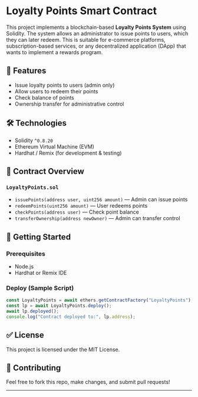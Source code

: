 # Loyalty Points Smart Contract

This project implements a blockchain-based **Loyalty Points System** using Solidity. The system allows an administrator to issue points to users, which they can later redeem. This is suitable for e-commerce platforms, subscription-based services, or any decentralized application (DApp) that wants to implement a rewards program.

## 📜 Features
- Issue loyalty points to users (admin only)
- Allow users to redeem their points
- Check balance of points
- Ownership transfer for administrative control

## 🛠️ Technologies
- Solidity `^0.8.20`
- Ethereum Virtual Machine (EVM)
- Hardhat / Remix (for development & testing)

## 📂 Contract Overview

### `LoyaltyPoints.sol`
- `issuePoints(address user, uint256 amount)` — Admin can issue points
- `redeemPoints(uint256 amount)` — User redeems points
- `checkPoints(address user)` — Check point balance
- `transferOwnership(address newOwner)` — Admin can transfer control

## 🚀 Getting Started

### Prerequisites
- Node.js
- Hardhat or Remix IDE

### Deploy (Sample Script)
```js
const LoyaltyPoints = await ethers.getContractFactory("LoyaltyPoints");
const lp = await LoyaltyPoints.deploy();
await lp.deployed();
console.log("Contract deployed to:", lp.address);
```

## ✅ License
This project is licensed under the MIT License.

## 🤝 Contributing
Feel free to fork this repo, make changes, and submit pull requests!

---
